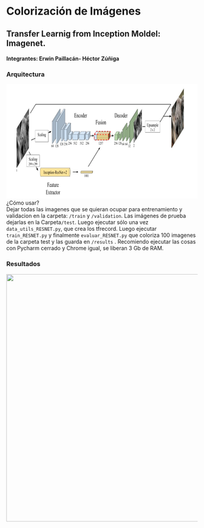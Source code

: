 
# Colorización de Imágenes 
## Transfer Learnig from Inception Moldel: Imagenet.
#### Integrantes: Erwin Paillacán- Héctor Zúñiga
### Arquitectura
<img src="transfer.jpeg" width="750" height="300" /> <br />
¿Cómo usar?  <br /> 
Dejar todas las imagenes que se quieran ocupar para entrenamiento y validacion en la carpeta: ```/train``` y ```/validation```. Las imágenes de prueba dejarlas en la Carpeta```/test```. Luego ejecutar sólo una vez ```data_utils_RESNET.py```, que crea los tfrecord. Luego ejecutar ```train_RESNET.py``` y finalmente ```evaluar_RESNET.py``` que coloriza 100 imagenes de la carpeta test y las guarda en ```/results``` . Recomiendo ejecutar las cosas con Pycharm cerrado y Chrome igual, se liberan 3 Gb de RAM.<br />
### Resultados
<img src="poster.png" width="750" height="650" /> <br />
 <br />


